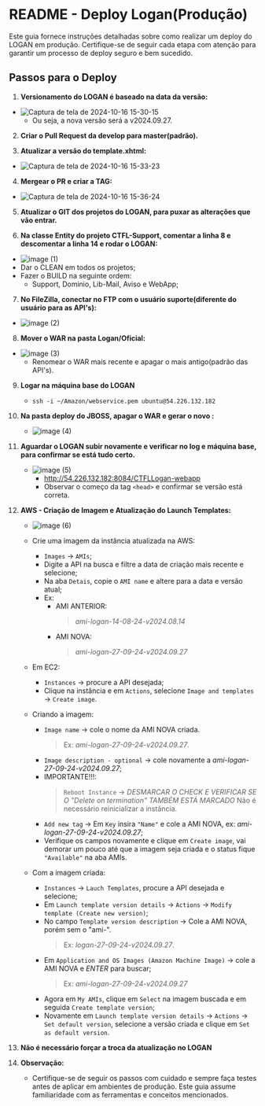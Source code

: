 # README - Deploy Logan(Produção)

Este guia fornece instruções detalhadas sobre como realizar um deploy do LOGAN em produção. Certifique-se de seguir cada etapa com atenção para garantir um processo de deploy seguro e bem sucedido.

## Passos para o Deploy

1. **Versionamento do LOGAN é baseado na data da versão:**
- ![Captura de tela de 2024-10-16 15-30-15](https://github.com/user-attachments/assets/dae70207-a38e-4d38-ad97-f2e932c3ed62)
   - Ou seja, a nova versão será a v2024.09.27.

2. **Criar o Pull Request da develop para master(padrão).**    

3. **Atualizar a versão do template.xhtml:**
- ![Captura de tela de 2024-10-16 15-33-23](https://github.com/user-attachments/assets/5872c649-0b55-4925-8a1d-1b29b820e10a)

4. **Mergear o PR e criar a TAG:**
- ![Captura de tela de 2024-10-16 15-36-24](https://github.com/user-attachments/assets/472d915d-1ef3-4e96-b29d-fe0b7ca1c908)

5. **Atualizar o GIT dos projetos do LOGAN, para puxar as alterações que vão entrar.**
 

6. **Na classe Entity do projeto CTFL-Support, comentar a linha 8 e descomentar a linha 14 e rodar o LOGAN:**
- ![image (1)](https://github.com/user-attachments/assets/a6b92003-61a7-476c-b0b1-d68d7622e51a)
- Dar o CLEAN em todos os projetos;
- Fazer o BUILD na seguinte ordem:
  - Support, Dominio, Lib-Mail, Aviso e WebApp; 


7. **No FileZilla, conectar no FTP com o usuário suporte(diferente do usuário para as API's):**
- ![image (2)](https://github.com/user-attachments/assets/2bc25154-ecbd-490e-889e-27d6f8dde0b8)


8. **Mover o WAR na pasta Logan/Oficial:**
- ![image (3)](https://github.com/user-attachments/assets/babd18b9-105b-460e-9753-a06b9fe41832)
  - Renomear o WAR mais recente e apagar o mais antigo(padrão das API's).    

9. **Logar na máquina base do LOGAN**
    - `ssh -i ~/Amazon/webservice.pem ubuntu@54.226.132.182`

10. **Na pasta deploy do JBOSS, apagar o WAR e gerar o novo :**
    - ![image (4)](https://github.com/user-attachments/assets/93ef896a-a6ba-4897-bbc2-71502649bcea)


11. **Aguardar o LOGAN subir novamente e verificar no log e máquina base, para confirmar se está tudo certo.**
    - ![image (5)](https://github.com/user-attachments/assets/4d5eaeed-7384-4292-8582-838b6aabad53)
      - http://54.226.132.182:8084/CTFLLogan-webapp
      - Observar o começo da tag `<head>` e confirmar se versão está correta.


12. **AWS - Criação de Imagem e Atualização do Launch Templates:**
    -  ![image (6)](https://github.com/user-attachments/assets/4f6fb81f-f86f-4316-b3c5-e51c6e171143)

    - Crie uma imagem da instância atualizada na AWS:
        -  `Images` -> `AMIs`;
        -  Digite a API na busca e filtre a data de criação mais recente e selecione;
        -  Na aba `Detais`, copie o `AMI name` e altere para a data e versão atual;
        -  Ex:
            - AMI ANTERIOR:
                > *ami-logan-14-08-24-v2024.08.14*
            - AMI NOVA:
                > *ami-logan-27-09-24-v2024.09.27*
    - Em EC2:
        - `Instances` -> procure a API desejada;
        - Clique na instância e em `Actions`, selecione `Image and templates` -> `Create image`.
    - Criando a imagem:
    	- `Image name` -> cole o nome da AMI NOVA criada.
     	    > Ex: *ami-logan-27-09-24-v2024.09.27*.
		- `Image description - optional` -> cole novamente a *ami-logan-27-09-24-v2024.09.27*;
		- IMPORTANTE!!!:
 	  	    > `Reboot Instance` -> *DESMARCAR O CHECK E VERIFICAR SE O "Delete on termination" TAMBÉM ESTÁ MARCADO* Não é necessário reinicializar a instância.
		- `Add new tag` -> Em `Key` insira `"Name"` e cole a AMI NOVA, ex: *ami-logan-27-09-24-v2024.09.27*;
		- Verifique os campos novamente e clique em `Create image`, vai demorar um pouco até que a imagem seja criada e o status fique `"Available"` na aba AMIs.   
    - Com a imagem criada:
        - `Instances` -> `Lauch Templates`, procure a API desejada e selecione;
		- Em `Launch template version details` -> `Actions` -> `Modify template (Create new version)`;
		- No campo `Template version description` -> Cole a AMI NOVA, porém sem o "ami-".
            > Ex: *logan-27-09-24-v2024.09.27*.
		- Em `Application and OS Images (Amazon Machine Image)` -> cole a AMI NOVA e *ENTER* para buscar;
            > Ex: *ami-logan-27-09-24-v2024.09.27*        
		- Agora em `My AMIs`, clique em `Select` na imagem buscada e em seguida `Create template version`;
		- Novamente em `Launch template version details` -> `Actions` -> `Set default version`, selecione a versão criada e clique em `Set as default version`. 
    
14. **Não é necessário forçar a troca da atualização no LOGAN**

15. **Observação:**
    - Certifique-se de seguir os passos com cuidado e sempre faça testes antes de aplicar em ambientes de produção. Este guia assume familiaridade com as ferramentas e conceitos mencionados.

